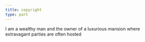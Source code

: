 ```yaml
---
title: copyright
type: part
---
```


I am a wealthy man and the owner of a luxurious mansion where extravagant parties are often hosted
